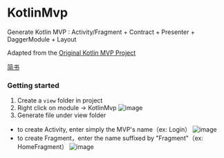 # KotlinMvp
Generate Kotlin MVP :
Activity/Fragment + Contract + Presenter + DaggerModule + Layout

Adapted from the [Original Kotlin MVP Project](https://github.com/y1xian/KotlinMvp)

[简书](http://www.jianshu.com/p/4ccb8d3175bb)

### Getting started
1. Create a `view` folder in project
2. Right click on module -> KotlinMvp
![image](http://upload-images.jianshu.io/upload_images/6420758-6754fa3c3f613142.png?imageMogr2/auto-orient/strip%7CimageView2/2/w/1240)
3. Generate file under view folder
 - to create Activity, enter simply the MVP's name（ex: Login）
![image](http://upload-images.jianshu.io/upload_images/6420758-58332b39a3a60039.png?imageMogr2/auto-orient/strip%7CimageView2/2/w/1240)
- to create Fragment，enter the name suffixed by "Fragment"（ex: HomeFragment）
![image](http://upload-images.jianshu.io/upload_images/6420758-5196e8ae77bbaf43.png?imageMogr2/auto-orient/strip%7CimageView2/2/w/1240)
